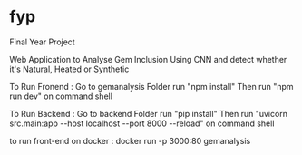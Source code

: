 # fyp

Final Year Project

Web Application to Analyse Gem Inclusion Using CNN and detect whether it's Natural, Heated or Synthetic

To Run Fronend :
Go to gemanalysis Folder
run "npm install"
Then run "npm run dev" on command shell

To Run Backend :
Go to backend Folder
run "pip install"
Then run "uvicorn src.main:app --host localhost --port 8000 --reload" on command shell

to run front-end on docker : docker run -p 3000:80 gemanalysis
